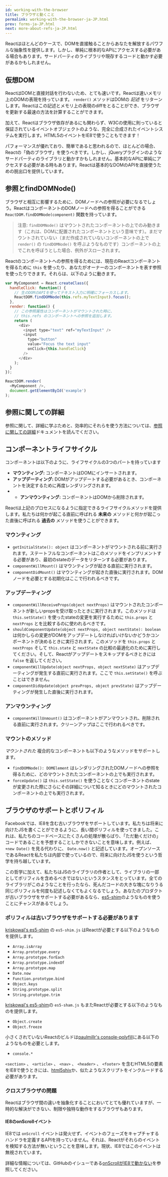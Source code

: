 ```yaml
---
id: working-with-the-browser
title: ブラウザと動くこと
permalink: working-with-the-browser-ja-JP.html
prev: forms-ja-JP.html
next: more-about-refs-ja-JP.html
---
```


Reactはほとんどのケースで、DOMを直接触ることからあなたを解放するパワフルな抽象性を提供します。しかし、単純に根本的なAPIにアクセスする必要がある場合もあります。サードパーティのライブラリや現存するコードと動かす必要があるかもしれません。

## 仮想DOM

ReactはDOMと直接対話を行わないため、とても速いです。Reactは速いメモリ上のDOMの表現を持っています。 `render()` メソッドはDOMの *記述* をリターンします。Reactはこの記述とメモリ上の表現のdiffをとることができ、ブラウザを更新する最速の方法を計算することができます。

加えて、Reactはブラウザ依存があるにも関わらず、W3Cの使用に則っていると保証されているイベントオブジェクトのような、完全に合成されたイベントシステムを実行します。HTML5のイベントをIE8で使うこともできます！

パフォーマンスが優れており、簡単であると思われるので、ほとんどの場合、Reactの「偽のブラウザ」を使うべきです。しかし、jQueryプラグインのようなサードパーティのライブラリと動かすかもしれません。基本的なAPIに単純にアクセスする必要がある時もあります。Reactは基本的なDOMのAPIを直接使うための脱出口を提供しています。

## 参照とfindDOMNode()

ブラウザと相互に影響するために、DOMノードへの参照が必要になるでしょう。ReactはコンポーネントのDOMノードへの参照を得ることができる `ReactDOM.findDOMNode(component)` 関数を持っています。

> 注意:
> `findDOMNode()` はマウントされたコンポーネントの上でのみ動きます（これは、DOMに配置されたコンポーネントという意味です）。まだマウントされていない（まだ作成されていないコンポーネントの上で `render()` の `findDOMNode()` を呼ぶようなものです）コンポーネントの上でこれを呼ぼうとした場合、例外がスローされます。

Reactのコンポーネントへの参照を得るためには、現在のReactコンポーネントを得るために `this` を使ったり、あなたがオーナーのコンポーネントを表す参照を使ったりできます。それらは、以下のように動きます。

```javascript
var MyComponent = React.createClass({
  handleClick: function() {
    // 生のDOMのAPIを使ってテキスト入力に明確にフォーカスします。
    ReactDOM.findDOMNode(this.refs.myTextInput).focus();
  },
  render: function() {
    // この参照属性はコンポーネントがマウントされた時に、
    // this.refs のコンポーネントへの参照を追加します。
    return (
      <div>
        <input type="text" ref="myTextInput" />
        <input
          type="button"
          value="Focus the text input"
          onClick={this.handleClick}
        />
      </div>
    );
  }
});

ReactDOM.render(
  <MyComponent />,
  document.getElementById('example')
);
```


## 参照に関しての詳細

参照に関して、詳細に学ぶためと、効率的にそれらを使う方法については、[参照に関しての詳細](/docs/more-about-refs.html)ドキュメントを読んでください。


## コンポーネントライフサイクル

コンポーネントは以下のように、ライフサイクルの3つのパートを持っています

* **マウンティング:** コンポーネントはDOMにインサートされます。
* **アップデーティング:** DOMがアップデートする必要があるとき、コンポーネントを決定するために再度レンダリングされます。
* * **アンマウンティング:** コンポーネントはDOMから削除されます。

Reactは上記のプロセスになるように指定できるライフサイクルメソッドを提供します。私たちは何かが起こる直前に呼ばれる **未来の** メソッドと何かが起こった直後に呼ばれる **過去の** メソッドを使うことができます。

### マウンティング

* `getInitialState(): object` はコンポーネントがマウントされる前に実行されます。ステートフルなコンポーネントはこのメソッドをインプリメントする必要があり、最初のstateのデータをリターンする必要があります。
* `componentWillMount()` はマウンティングが起きる直前に実行されます。
* `componentDidMount()` はマウンティングが起きた直後に実行されます。DOMノードを必要とする初期化はここで行われるべきです。

### アップデーティング

* `componentWillReceiveProps(object nextProps)` はマウントされたコンポーネントが新しいpropsを受け取ったときに実行されます。このメソッドは `this.setState()` を使ったstateの変更を実行するために `this.props` と `nextProps` とを比較するのに使われるべきです。
* `shouldComponentUpdate(object nextProps, object nextState): boolean` は何かしらの変更がDOMをアップデートしなければいけないかどうかコンポーネントが決めるときに実行されます。このメソッドを `this.props` と `nextProps` そして `this.state` と `nextState` の比較の最適化のために実行してください。そして、Reactがアップデートをスキップするべきときには `false` を返してください。
* `componentWillUpdate(object nextProps, object nextState)` はアップデーティングが発生する直前に実行されます。ここで `this.setState()` を呼ぶことはできません。
* `componentDidUpdate(object prevProps, object prevState)` はアップデーティングが発生した直後に実行されます。

### アンマウンティング

* `componentWillUnmount()` はコンポーネントがアンマウントされ、削除される直前に実行されます。クリーンアップはここで行われるべきです。

### マウントのメソッド

_マウントされた_ 複合的なコンポーネントも以下のようなメソッドをサポートします。

* `findDOMNode(): DOMElement` はレンダリングされたDOMノードへの参照を得るために、どのマウントされたコンポーネントの上でも実行されます。
* `forceUpdate()` は `this.setState()` を使うことなくコンポーネントのstateが変更された際にさらにその詳細について知るときにどのマウントされたコンポーネントの上でも実行されます。

## ブラウザのサポートとポリフィル

Facebookでは、IE8を含む古いブラウザをサポートしています。私たちは将来に向けたJSを書くことができるように、長い間ポリフィルを使ってきました。これは、私たちのコードベースにたくさんの処理が散らばり、「ただ動くだけの」コードであることを予想することしかできないことを意味します。例えば、 `+new Date()` を見る代わりに、  `Date.now()` と記述しています。オープンソースであるReactを私たちは内部で使っているので、将来に向けたJSを使うという哲学を持ち越しています。

この哲学に加えて、私たちはJSのライブラリの作者として、ライブラリの一部としてポリフィルを含めるべきではないというスタンスをとっています。全てのライブラリがこのようなことを行ったなら、死んだコードの大きな塊になりうる同じポリフィルを何度も記述しなくてもよくなるでしょう。あなたのプロダクトが古いブラウザをサポートする必要があるなら、[es5-shim](https://github.com/es-shims/es5-shim)のようなものを使うことにチャンスがあるでしょう。

### ポリフィルは古いブラウザをサポートする必要があります

[kriskowal's es5-shim](https://github.com/es-shims/es5-shim) の `es5-shim.js` はReactが必要とする以下のようなものを提供します。

* `Array.isArray`
* `Array.prototype.every`
* `Array.prototype.forEach`
* `Array.prototype.indexOf`
* `Array.prototype.map`
* `Date.now`
* `Function.prototype.bind`
* `Object.keys`
* `String.prototype.split`
* `String.prototype.trim`

[kriskowal's es5-shim](https://github.com/es-shims/es5-shim)の `es5-sham.js` もまたReactが必要とする以下のようなものを提供します。

* `Object.create`
* `Object.freeze`

小さくされていないReactのビルドは[paulmillr's console-polyfill](https://github.com/paulmillr/console-polyfill)にある以下のようなものを必要とします。

* `console.*`

`<section>` 、 `<article>` 、 `<nav>` 、 `<header>` 、 `<footer>` を含むHTML5の要素をIE8で使うときには、[html5shiv](https://github.com/aFarkas/html5shiv)か、似たようなスクリプトをインクルードする必要があります。

### クロスブラウザの問題

Reactはブラウザ間の違いを抽象化することにおいてとても優れていますが、一時的な解決ができない、制限や独特な動作をするブラウザもあります。

#### IE8のonScrollイベント

IE8では `onScroll` イベントは発火せず、イベントのフェーズをキャプチャするハンドラを定義するAPIを持っていません。それは、Reactがそれらのイベントを検知する方法が無いということを意味します。現状、IE8ではこのイベントは無視されています。

詳細な情報については、GitHubのイシューである[onScrollがIE8で動かない](https://github.com/facebook/react/issues/631)を参照してください。

